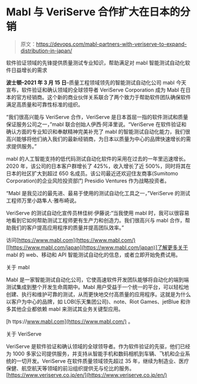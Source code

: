 # Mabl 与 VeriServe 合作扩大在日本的分销

> 原文：<https://devops.com/mabl-partners-with-veriserve-to-expand-distribution-in-japan/>

软件验证领域的先锋提供质量测试专业知识，帮助满足对 mabl 智能测试自动化软件日益增长的需求

**波士顿–2021 年 3 月 15 日**–质量工程领域领先的智能测试自动化公司 mabl 今天宣布，软件验证和确认领域的全球领导者 VeriServe Corporation 成为 Mabl 在日本的官方经销商。这个新的商业伙伴关系联合了两个致力于帮助软件团队确保软件满足高质量和可靠性标准的组织。

“我们很高兴能与 VeriServe 合作，VeriServe 是日本首屈一指的软件测试和质量保证服务公司之一，”mabl 联合创始人伊西·阿泽里说。“VeriServe 在软件验证和确认方面的专业知识和奉献精神完美补充了 mabl 的智能测试自动化能力，我们很高兴能够将他们纳入我们的最新经销商，为日本以质量为中心的品牌快速增长的需求提供服务。”

mabl 的人工智能支持的低代码测试自动化软件的采用在过去的一年里迅速增长。2020 年，该公司的日本客户群增长了 425%，收入增长了近 500%，同时将其在日本的社区扩大到超过 650 名成员。该公司最近还欢迎住友商事(Sumitomo Corporation)的企业风险投资部门 Presidio Ventures 作为战略投资者。

“Mabl 是我见过的最先进、最易于使用的测试自动化工具之一，”VeriServe 的测试工程师万里小路隼人·雅布崎说。

VeriServe 的测试自动化宣传员林佳树·伊藤说:“当我使用 mabl 时，我可以很容易地看到它如何帮助测试工程师更有生产力和创造力。我们很高兴与 mabl 合作，帮助我们的客户提高应用程序的质量并提高团队效率。”

访问[https://www.mabl.com](https://www.mabl.com/)[[https://www.mabl.com/japan](https://www.mabl.com/japan)]了解更多关于 mabl 的 web、移动和 API 智能测试自动化的信息，或者立即开始免费试用。

关于 mabl

Mabl 是一家智能测试自动化公司，它使高速软件开发团队能够将自动化的端到端测试集成到整个开发生命周期中。Mabl 用户受益于一个统一的平台，可以轻松地创建、执行和维护可靠的测试，从而更快地交付高质量的应用程序。这就是为什么以客户为中心的品牌，如 LOB(乐天集团公司)、note、Riot Games、jetBlue 和许多其他企业都依赖 mabl 来测试其业务关键型应用。

[h ttps://www.mabl.com](https://www.mabl.com/) 。

关于 VeriServe

VeriServe 是软件验证和确认领域的全球领导者。作为软件验证的先驱，他们已经为 1000 多家公司提供服务，并支持从智能手机和数码相机到车辆、飞机和企业系统的一切开发。VeriServe 在软件质量领域领先超过 35 年，继续为制造业、医疗保健、航空航天等领域的前沿组织提供无与伦比的服务。[https://www.veriserve.co.jp/en/](https://www.veriserve.co.jp/en/)